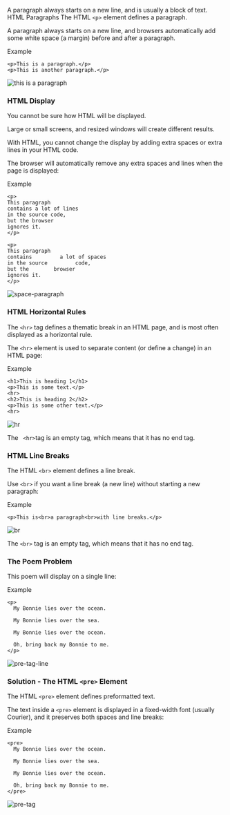 A paragraph always starts on a new line, and is usually a block of text.
HTML Paragraphs
The HTML `<p>` element defines a paragraph.

A paragraph always starts on a new line, and browsers automatically add some white space (a margin) before and after a paragraph.

Example

```
<p>This is a paragraph.</p>
<p>This is another paragraph.</p>
```

![this is a paragraph](\img\dis-para.PNG)

### HTML Display

You cannot be sure how HTML will be displayed.

Large or small screens, and resized windows will create different results.

With HTML, you cannot change the display by adding extra spaces or extra lines in your HTML code.

The browser will automatically remove any extra spaces and lines when the page is displayed:

Example

```
<p>
This paragraph
contains a lot of lines
in the source code,
but the browser
ignores it.
</p>

<p>
This paragraph
contains         a lot of spaces
in the source         code,
but the        browser
ignores it.
</p>

```

![space-paragraph](\img\space-para.PNG)

### HTML Horizontal Rules

The `<hr>` tag defines a thematic break in an HTML page, and is most often displayed as a horizontal rule.

The `<hr>` element is used to separate content (or define a change) in an HTML page:

Example

```
<h1>This is heading 1</h1>
<p>This is some text.</p>
<hr>
<h2>This is heading 2</h2>
<p>This is some other text.</p>
<hr>
```

![hr](\img\hr-heading.PNG)

The ` <hr>`tag is an empty tag, which means that it has no end tag.

### HTML Line Breaks

The HTML `<br>` element defines a line break.

Use `<br>` if you want a line break (a new line) without starting a new paragraph:

Example

```
<p>This is<br>a paragraph<br>with line breaks.</p>
```

![br](\img\br-para.PNG)

The `<br>` tag is an empty tag, which means that it has no end tag.

### The Poem Problem

This poem will display on a single line:

Example

```
<p>
  My Bonnie lies over the ocean.

  My Bonnie lies over the sea.

  My Bonnie lies over the ocean.

  Oh, bring back my Bonnie to me.
</p>
```

![pre-tag-line](\img\pre-tag-line.PNG)

### Solution - The HTML `<pre>` Element

The HTML `<pre>` element defines preformatted text.

The text inside a `<pre>` element is displayed in a fixed-width font (usually Courier), and it preserves both spaces and line breaks:

Example

```
<pre>
  My Bonnie lies over the ocean.

  My Bonnie lies over the sea.

  My Bonnie lies over the ocean.

  Oh, bring back my Bonnie to me.
</pre>
```

![pre-tag](\img\br-para.PNG)
